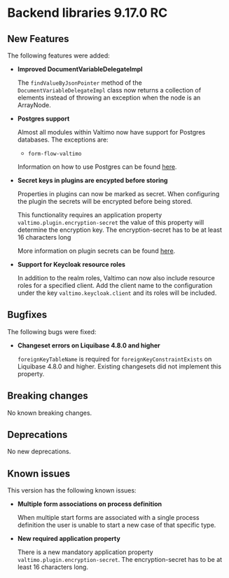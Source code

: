 # Backend libraries 9.17.0 RC

## New Features

The following features were added:

* **Improved DocumentVariableDelegateImpl**

  The `findValueByJsonPointer` method of the `DocumentVariableDelegateImpl` class
  now returns a collection of elements instead of throwing an exception
  when the node is an ArrayNode.


* **Postgres support**

  Almost all modules within Valtimo now have support for Postgres databases. The exceptions are:
  - `form-flow-valtimo`
  
  Information on how to use Postgres can be found [here](/valtimo-implementation/database-support.md).


* **Secret keys in plugins are encypted before storing**

  Properties in plugins can now be marked as secret. When configuring the plugin the secrets will be encrypted before 
  being stored.

  This functionality requires an application property `valtimo.plugin.encryption-secret` the value of this property will
  determine the encryption key. The encryption-secret has to be at least 16 characters long
  
  More information on plugin secrets can be found [here](/extending-valtimo/plugin/custom-plugin-definition.md#plugin-properties).

* **Support for Keycloak resource roles**

  In addition to the realm roles, Valtimo can now also include resource roles for a specified client. Add the client
  name to the configuration under the key `valtimo.keycloak.client` and its roles will be included.

## Bugfixes

The following bugs were fixed:

* **Changeset errors on Liquibase 4.8.0 and higher**

  `foreignKeyTableName` is required for `foreignKeyConstraintExists` on Liquibase 4.8.0 and higher. Existing changesets did not implement this property.

## Breaking changes

No known breaking changes.

## Deprecations

No new deprecations.

## Known issues

This version has the following known issues:

* **Multiple form associations on process definition**

  When multiple start forms are associated with a single process definition the user is unable to start a new case of
  that specific type.

* **New required application property**

  There is a new mandatory application property `valtimo.plugin.encryption-secret`. The encryption-secret has to be at least
  16 characters long.

